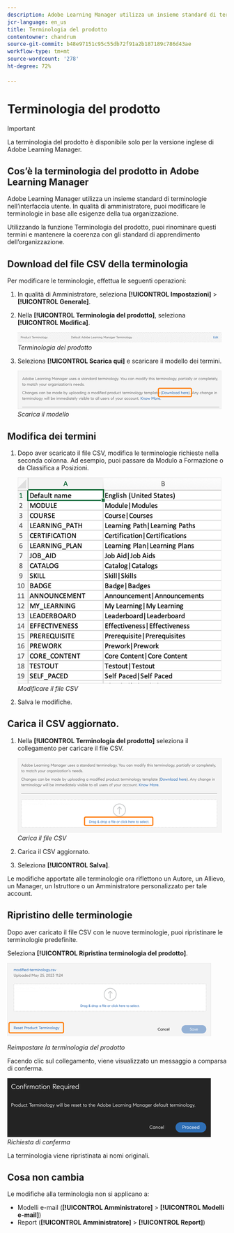 ```yaml
---
description: Adobe Learning Manager utilizza un insieme standard di terminologie nell’interfaccia utente. In qualità di amministratore, puoi modificare le terminologie in base alle esigenze della tua organizzazione.
jcr-language: en_us
title: Terminologia del prodotto
contentowner: chandrum
source-git-commit: b48e97151c95c55db72f91a2b187189c786d43ae
workflow-type: tm+mt
source-wordcount: '278'
ht-degree: 72%

---
```


# Terminologia del prodotto

>[!IMPORTANT]
>
>La terminologia del prodotto è disponibile solo per la versione inglese di Adobe Learning Manager.

## Cos’è la terminologia del prodotto in Adobe Learning Manager

Adobe Learning Manager utilizza un insieme standard di terminologie nell’interfaccia utente. In qualità di amministratore, puoi modificare le terminologie in base alle esigenze della tua organizzazione.

Utilizzando la funzione Terminologia del prodotto, puoi rinominare questi termini e mantenere la coerenza con gli standard di apprendimento dell’organizzazione.

## Download del file CSV della terminologia

Per modificare le terminologie, effettua le seguenti operazioni:

1. In qualità di Amministratore, seleziona **[!UICONTROL Impostazioni]** > **[!UICONTROL Generale]**.
1. Nella **[!UICONTROL Terminologia del prodotto]**, seleziona **[!UICONTROL Modifica]**.

   ![](assets/product-terminology-settings.png)
   _Terminologia del prodotto_

1. Seleziona **[!UICONTROL Scarica qui]** e scaricare il modello dei termini.

   ![](assets/download-here-pt.png)
   _Scarica il modello_

## Modifica dei termini

1. Dopo aver scaricato il file CSV, modifica le terminologie richieste nella seconda colonna. Ad esempio, puoi passare da Modulo a Formazione o da Classifica a Posizioni.

   ![](assets/csv-product-terminology.png)
   _Modificare il file CSV_

1. Salva le modifiche.

## Carica il CSV aggiornato.

1. Nella **[!UICONTROL Terminologia del prodotto]** seleziona il collegamento per caricare il file CSV.

   ![](assets/update-the-csv.png)
   _Carica il file CSV_

1. Carica il CSV aggiornato.
1. Seleziona **[!UICONTROL Salva]**.

Le modifiche apportate alle terminologie ora riflettono un Autore, un Allievo, un Manager, un Istruttore o un Amministratore personalizzato per tale account.

## Ripristino delle terminologie

Dopo aver caricato il file CSV con le nuove terminologie, puoi ripristinare le terminologie predefinite.

Seleziona **[!UICONTROL Ripristina terminologia del prodotto]**.

![](assets/reset-the-terminology.png)

_Reimpostare la terminologia del prodotto_

Facendo clic sul collegamento, viene visualizzato un messaggio a comparsa di conferma.

![](assets/confirmation.png)
_Richiesta di conferma_

La terminologia viene ripristinata ai nomi originali.

## Cosa non cambia

Le modifiche alla terminologia non si applicano a:

* Modelli e-mail (**[!UICONTROL Amministratore]** > **[!UICONTROL Modelli e-mail]**)
* Report (**[!UICONTROL Amministratore]** > **[!UICONTROL Report]**)

